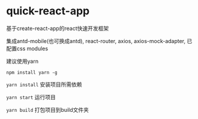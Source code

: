 # quick-react-app
基于create-react-app的react快速开发框架

集成antd-mobile(也可换成antd), react-router, axios, axios-mock-adapter, 已配置css modules

建议使用yarn

`npm install yarn -g`

`yarn install` 安装项目所需依赖

`yarn start` 运行项目

`yarn build` 打包项目到build文件夹
